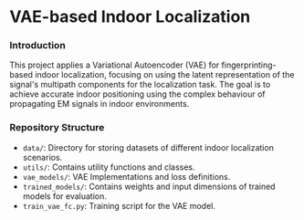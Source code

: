 # VAE-based Indoor Localization

### Introduction

This project applies a Variational Autoencoder (VAE) for fingerprinting-based indoor localization, focusing on using the latent representation of the signal's multipath components for the localization task. The goal is to achieve accurate indoor positioning using the complex behaviour of propagating EM signals in indoor environments.

### Repository Structure

- `data/`: Directory for storing datasets of different indoor localization scenarios.
- `utils/`: Contains utility functions and classes.
- `vae_models/`: VAE Implementations and loss definitions.
- `trained_models/`: Contains weights and input dimensions of trained models for evaluation.
- `train_vae_fc.py`: Training script for the VAE model.
